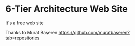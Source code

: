 # 6-Tier Architecture Web Site



It's a free web site


Thanks to Murat Başeren https://github.com/muratbaseren?tab=repositories
